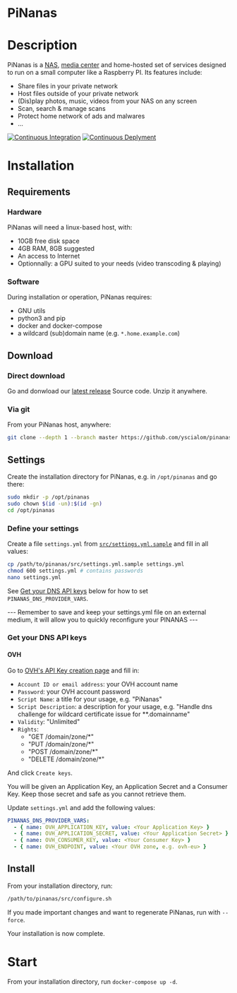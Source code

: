PiNanas
========

Description
===========
PiNanas is a [NAS](https://en.wikipedia.org/wiki/Network-attached_storage "Network-attached storage"),
[media center](https://en.wikipedia.org/wiki/Home_theater_PC) and home-hosted set of services
designed to run on a small computer like a Raspberry PI. Its features include:

- Share files in your private network
- Host files outside of your private network
- (Dis)play photos, music, videos from your NAS on any screen
- Scan, search & manage scans
- Protect home network of ads and malwares
- ...

[![Continuous Integration](https://github.com/yscialom/pinanas/actions/workflows/continuous-integration.yml/badge.svg?branch=develop)](https://github.com/yscialom/pinanas/actions/workflows/continuous-integration.yml)
[![Continuous Deplyment](https://github.com/yscialom/pinanas/actions/workflows/continuous-deployment.yml/badge.svg?branch=develop)](https://github.com/yscialom/pinanas/actions/workflows/continuous-integration.yml)

Installation
============

Requirements
------------

### Hardware

PiNanas will need a linux-based host, with:
- 10GB free disk space
- 4GB RAM, 8GB suggested
- An access to Internet
- Optionnally: a GPU suited to your needs (video transcoding & playing)

### Software

During installation or operation, PiNanas requires:
- GNU utils
- python3 and pip
- docker and docker-compose
- a wildcard (sub)domain name (e.g. `*.home.example.com`)


Download
--------

### Direct download
Go and donwload our [latest release](https://github.com/yscialom/pinanas/releases) Source code.
Unzip it anywhere.

### Via git
From your PiNanas host, anywhere:
```bash
git clone --depth 1 --branch master https://github.com/yscialom/pinanas.git
```


Settings
--------

Create the installation directory for PiNanas, e.g. in `/opt/pinanas` and go there:
```bash
sudo mkdir -p /opt/pinanas
sudo chown $(id -un):$(id -gn)
cd /opt/pinanas
```

### Define your settings
Create a file `settings.yml` from [`src/settings.yml.sample`](src/settings.yml.sample) and fill in all values:
```bash
cp /path/to/pinanas/src/settings.yml.sample settings.yml
chmod 600 settings.yml # contains passwords
nano settings.yml
```
See [Get your DNS API keys](#get-your-dns-api-keys) below for how to set `PINANAS_DNS_PROVIDER_VARS`.

--- Remember to save and keep your settings.yml file on an external medium, it will allow you to quickly reconfigure your PINANAS ---

### Get your DNS API keys

#### OVH

Go to [OVH's API Key creation page](https://eu.api.ovh.com/createToken/) and fill in:
- `Account ID or email address`: your OVH account name
- `Password`: your OVH account password
- `Script Name`: a title for your usage, e.g. "PiNanas"
- `Script Description`: a description for your usage, e.g. "Handle dns challenge for wildcard certificate issue for **.domainname"
- `Validity`: "Unlimited"
- `Rights`:
  - "GET /domain/zone/*"
  - "PUT /domain/zone/*"
  - "POST /domain/zone/*"
  - "DELETE /domain/zone/*"

And click `Create keys`.

You will be given an Application Key, an Application Secret and a Consumer Key. Keep those secret and safe as you cannot retrieve them.

Update `settings.yml` and add the following values:
```yaml
PINANAS_DNS_PROVIDER_VARS:
  - { name: OVH_APPLICATION_KEY, value: <Your Application Key> }
  - { name: OVH_APPLICATION_SECRET, value: <Your Application Secret> }
  - { name: OVH_CONSUMER_KEY, value: <Your Consumer Key> }
  - { name: OVH_ENDPOINT, value: <Your OVH zone, e.g. ovh-eu> }
```

Install
-------

From your installation directory, run:
```bash
/path/to/pinanas/src/configure.sh
```
If you made important changes and want to regenerate PiNanas, run with `--force`.

Your installation is now complete.

Start
=====

From your installation directory, run `docker-compose up -d`.
